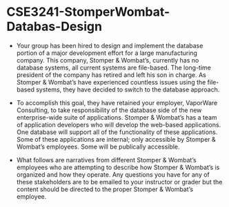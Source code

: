 # CSE3241-StomperWombat-Databas-Design

* Your group has been hired to design and implement the database portion of a major 
development effort for a large manufacturing company. This company, Stomper & Wombat’s, 
currently has no database systems, all current systems are file-based. The long-time president 
of the company has retired and left his son in charge. As Stomper & Wombat’s have 
experienced countless issues using the file-based systems, they have decided to switch to the 
database approach. 
 
* To accomplish this goal, they have retained your employer, VaporWare Consulting, to take 
responsibility of the database side of the new enterprise-wide suite of applications. Stomper & 
Wombat’s has a team of application developers who will develop the web-based applications. 
One database will support all of the functionality of these applications. Some of these 
applications are internal; only accessible by Stomper & Wombat’s employees. Some will be 
publically accessible. 
 
* What follows are narratives from different Stomper & Wombat’s employees who are 
attempting to describe how Stomper & Wombat’s is organized and how they operate. Any 
questions you have for any of these stakeholders are to be emailed to your instructor or grader 
but the content should be directed to the proper Stomper & Wombat’s employee.
